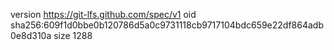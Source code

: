 version https://git-lfs.github.com/spec/v1
oid sha256:609f1d0bbe0b120786d5a0c9731118cb9717104bdc659e22df864adb0e8d310a
size 1288
